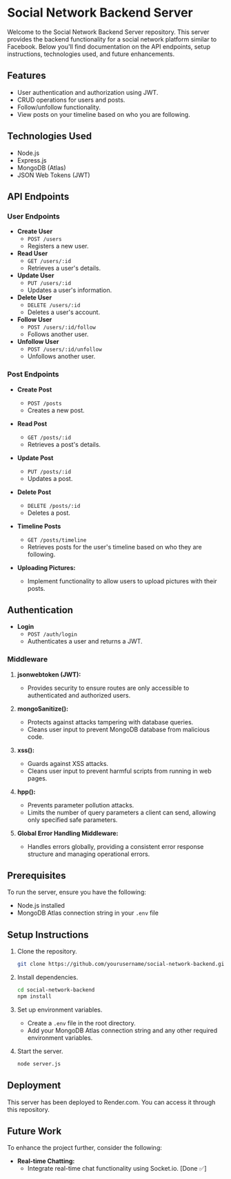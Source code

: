 # Social Network Backend Server

Welcome to the Social Network Backend Server repository. This server provides the backend functionality for a social network platform similar to Facebook. Below you'll find documentation on the API endpoints, setup instructions, technologies used, and future enhancements.

## Features

- User authentication and authorization using JWT.
- CRUD operations for users and posts.
- Follow/unfollow functionality.
- View posts on your timeline based on who you are following.

## Technologies Used

- Node.js
- Express.js
- MongoDB (Atlas)
- JSON Web Tokens (JWT)

## API Endpoints

### User Endpoints

- **Create User**
  - `POST /users`
  - Registers a new user.
- **Read User**
  - `GET /users/:id`
  - Retrieves a user's details.
- **Update User**
  - `PUT /users/:id`
  - Updates a user's information.
- **Delete User**
  - `DELETE /users/:id`
  - Deletes a user's account.
- **Follow User**
  - `POST /users/:id/follow`
  - Follows another user.
- **Unfollow User**
  - `POST /users/:id/unfollow`
  - Unfollows another user.

### Post Endpoints

- **Create Post**
  - `POST /posts`
  - Creates a new post.
- **Read Post**
  - `GET /posts/:id`
  - Retrieves a post's details.
- **Update Post**
  - `PUT /posts/:id`
  - Updates a post.
- **Delete Post**
  - `DELETE /posts/:id`
  - Deletes a post.
- **Timeline Posts**

  - `GET /posts/timeline`
  - Retrieves posts for the user's timeline based on who they are following.

- **Uploading Pictures:**
  - Implement functionality to allow users to upload pictures with their posts.

## Authentication

- **Login**
  - `POST /auth/login`
  - Authenticates a user and returns a JWT.

### Middleware

1. **jsonwebtoken (JWT):**
   - Provides security to ensure routes are only accessible to authenticated and authorized users.
2. **mongoSanitize():**

   - Protects against attacks tampering with database queries.
   - Cleans user input to prevent MongoDB database from malicious code.

3. **xss():**

   - Guards against XSS attacks.
   - Cleans user input to prevent harmful scripts from running in web pages.

4. **hpp():**

   - Prevents parameter pollution attacks.
   - Limits the number of query parameters a client can send, allowing only specified safe parameters.

5. **Global Error Handling Middleware:**
   - Handles errors globally, providing a consistent error response structure and managing operational errors.

## Prerequisites

To run the server, ensure you have the following:

- Node.js installed
- MongoDB Atlas connection string in your `.env` file

## Setup Instructions

1. Clone the repository.

   ```bash
   git clone https://github.com/yourusername/social-network-backend.git
   ```

2. Install dependencies.

   ```bash
   cd social-network-backend
   npm install
   ```

3. Set up environment variables.
   - Create a `.env` file in the root directory.
   - Add your MongoDB Atlas connection string and any other required environment variables.
4. Start the server.
   ```bash
   node server.js
   ```

## Deployment

This server has been deployed to Render.com. You can access it through this repository.

## Future Work

To enhance the project further, consider the following:

- **Real-time Chatting:**
  - Integrate real-time chat functionality using Socket.io. [Done ✅]
